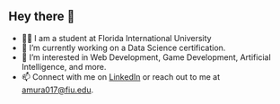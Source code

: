 ## Hey there 👋
- 👨‍🎓 I am a student at Florida International University
- 🔭 I’m currently working on a Data Science certification.
- 🌱 I’m interested in Web Development, Game Development, Artificial Intelligence, and more.
- 📫 Connect with me on [LinkedIn](https://www.linkedin.com/in/amrit-murali/) or reach out to me at amura017@fiu.edu.

<!--
**AmritMurali/AmritMurali** is a ✨ _special_ ✨ repository because its `README.md` (this file) appears on your GitHub profile.

Here are some ideas to get you started:

- 🔭 I’m currently working on ...
- 🌱 I’m currently learning ...
- 👯 I’m looking to collaborate on ...
- 🤔 I’m looking for help with ...
- 💬 Ask me about ...
- 📫 How to reach me: ...
- 😄 Pronouns: ...
- ⚡ Fun fact: ...
-->
